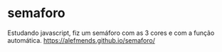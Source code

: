 # semaforo
Estudando javascript, fiz um semáforo com as 3 cores e com a função automática.
https://alefmends.github.io/semaforo/
